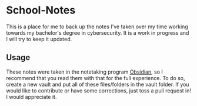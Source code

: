 # School-Notes
This is a place for me to back up the notes I've taken over my time working towards my bachelor's degree in cybersecurity. It is a work in progress and I will try to keep it updated.

## Usage
These notes were taken in the notetaking program [Obsidian](https://obsidian.md/), so I recommend that you read them with that for the full experience. To do so, create a new vault and put all of these files/folders in the vault folder. If you would like to contribute or have some corrections, just toss a pull request in! I would appreciate it.
